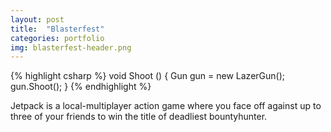 ```yaml
---
layout: post
title:  "Blasterfest"
categories: portfolio
img: blasterfest-header.png
---
```

{% highlight csharp %}
void Shoot ()
{
  Gun gun = new LazerGun();
  gun.Shoot();
}
{% endhighlight %}

Jetpack is a local-multiplayer action game where you face off against up to three of your friends to win the title of deadliest bountyhunter.
